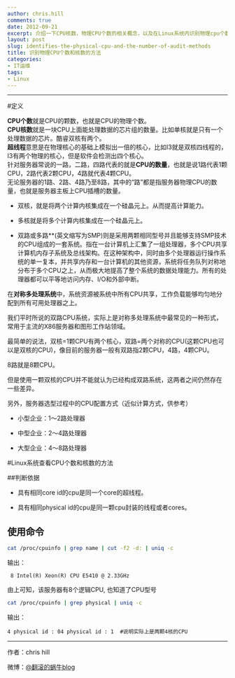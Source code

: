 ```yaml
---
author: chris.hill
comments: true
date: 2012-09-21
excerpt: 介绍一下CPU核数，物理CPU个数的相关概念，以及在Linux系统内识别物理cpu个数，核数的方法。
layout: post
slug: identifies-the-physical-cpu-and-the-number-of-audit-methods
title: 识别物理CPU个数和核数的方法
categories:
- IT运维
tags:
- Linux
---
```


* * *





#定义



**CPU个数**就是CPU的颗数，也就是CPU的物理个数。  
**CPU核数**就是一块CPU上面能处理数据的芯片组的数量。比如单核就是只有一个处理数据的芯片。酷睿双核有两个。  
**超线程**意思是在物理核心的基础上模拟出一倍的核心，比如I3就是双核四线程的，I3有两个物理的核心，但是软件会检测出四个核心。  
针对服务器常说的一路，二路，四路代表的就是**CPU的数量**，也就是说1路代表1颗CPU，2路代表2颗CPU，4路就代表4颗CPU。  
无论服务器的1路、2路、4路乃至8路，其中的“路”都是指服务器物理CPU的数量，也就是服务器主板上CPU插槽的数量。



  * 双核，就是将两个计算内核集成在一个硅晶元上。从而提高计算能力。  

  * 多核就是将多个计算内核集成在一个硅晶元上。





  * 双路或多路**(英文缩写为SMP)则是采用两颗相同型号并且能够支持SMP技术的CPU组成的一套系统。指在一台计算机上汇集了一组处理器，多个CPU共享计算机内存子系统及总线架构。在这种架构中，同时由多个处理器运行操作系统的单一复本，并共享内存和一台计算机的其他资源，系统将任务队列对称地分布于多个CPU之上，从而极大地提高了整个系统的数据处理能力。所有的处理器都可以平等地访问内存、I/O和外部中断。





在**对称多处理系统**中，系统资源被系统中所有CPU共享，工作负载能够均匀地分配到所有可用处理器之上。  

我们平时所说的双路CPU系统，实际上是对称多处理系统中最常见的一种形式，常用于主流的X86服务器和图形工作站领域。



<!-- more -->


最简单的说法，双核=1颗CPU有两个核心，双路=两个对称的CPU(这颗CPU也可以是双核的CPU)，像目前的服务器一般有双路指2颗CPU，4路，4颗CPU。  

8路就是8颗CPU。  

但是使用一颗双核的CPU并不能就认为已经构成双路系统，这两者之间仍然存在一些差异。





另外，服务器选型过程中的CPU配置方式（近似计算方式，供参考）  

* 小型企业：1～2路处理器  

* 中型企业：2～4路处理器  

* 大型企业：4～8路处理器





#Linux系统查看CPU个数和核数的方法





##判断依据


  * 具有相同core id的cpu是同一个core的超线程。  

  * 具有相同physical id的cpu是同一颗cpu封装的线程或者cores。





## 使用命令

    
    
```sh
cat /proc/cpuinfo | grep name | cut -f2 -d: | uniq -c
```
    





输出：

```
 8 Intel(R) Xeon(R) CPU E5410 @ 2.33GHz
```    
由上可知，该服务器有8个逻辑CPU, 也知道了CPU型号
    
   
```sh 
cat /proc/cpuinfo | grep physical | uniq -c
```


输出：

```
4 physical id : 04 physical id : 1  #说明实际上是两颗4核的CPU
``` 





* * *





作者：chris hill





微博：[@翻滚的蜗牛blog](http://www.weibo.com/weittor)



